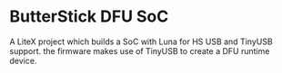 # ButterStick DFU SoC

A LiteX project which builds a SoC with Luna for HS USB and TinyUSB support. the firmware makes use of TinyUSB to create a DFU runtime device.
